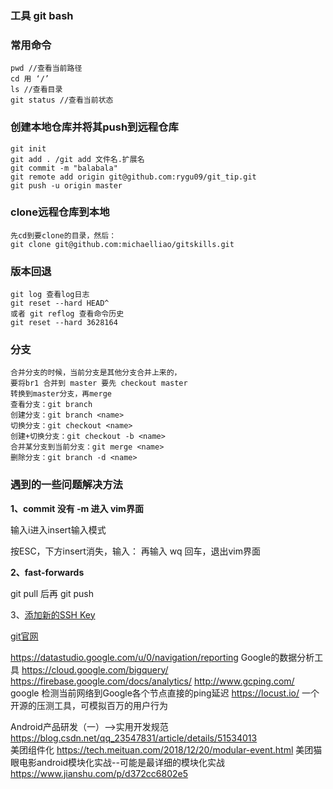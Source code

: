 ### 工具 git bash
### 常用命令  

    pwd //查看当前路径  
    cd 用 ‘/’  
    ls //查看目录  
    git status //查看当前状态  

### 创建本地仓库并将其push到远程仓库

    git init  
    git add . /git add 文件名.扩展名  
    git commit -m "balabala"  
    git remote add origin git@github.com:rygu09/git_tip.git  
    git push -u origin master  

### clone远程仓库到本地
    先cd到要clone的目录，然后：
    git clone git@github.com:michaelliao/gitskills.git

### 版本回退
    git log 查看log日志  
    git reset --hard HEAD^  
    或者 git reflog 查看命令历史  
    git reset --hard 3628164

### 分支
    合并分支的时候，当前分支是其他分支合并上来的，
    要将br1 合并到 master 要先 checkout master
    转换到master分支，再merge  
    查看分支：git branch  
    创建分支：git branch <name>  
    切换分支：git checkout <name>  
    创建+切换分支：git checkout -b <name>  
    合并某分支到当前分支：git merge <name>  
    删除分支：git branch -d <name> 
    
### 遇到的一些问题解决方法

**1、commit 没有 -m 进入 vim界面**

输入i进入insert输入模式

按ESC，下方insert消失，输入： 再输入 wq  回车，退出vim界面

**2、fast-forwards**

git pull 后再 git push

3、[添加新的SSH Key](https://www.cnblogs.com/superGG1990/p/6844952.html)

[git官网](https://help.github.com/articles/adding-a-new-ssh-key-to-your-github-account/)

https://datastudio.google.com/u/0/navigation/reporting   Google的数据分析工具
https://cloud.google.com/bigquery/
https://firebase.google.com/docs/analytics/
http://www.gcping.com/ google 检测当前网络到Google各个节点直接的ping延迟
https://locust.io/   一个开源的压测工具，可模拟百万的用户行为


Android产品研发（一）-->实用开发规范   https://blog.csdn.net/qq_23547831/article/details/51534013  
美团组件化  https://tech.meituan.com/2018/12/20/modular-event.html
美团猫眼电影android模块化实战--可能是最详细的模块化实战 https://www.jianshu.com/p/d372cc6802e5
